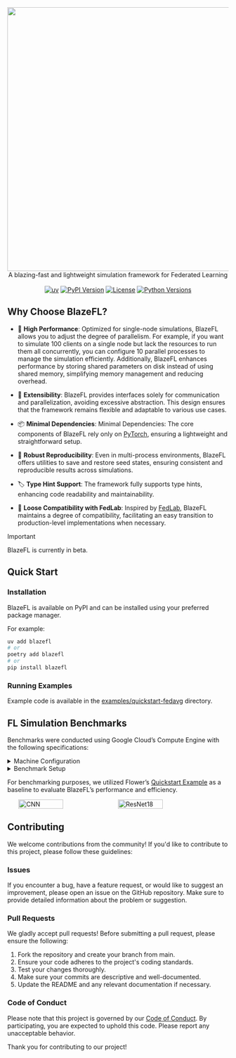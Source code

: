 <div align="center"><img src="https://raw.githubusercontent.com/kitsuya0828/BlazeFL/refs/heads/main/docs/logo.svg" width=600></div>
<div align="center">A blazing-fast and lightweight simulation framework for Federated Learning</div>
<br>
<div align="center">
  <a href="https://github.com/astral-sh/uv"><img src="https://img.shields.io/endpoint?url=https://raw.githubusercontent.com/astral-sh/uv/main/assets/badge/v0.json" alt="uv"></a>
  <a href="https://pypi.python.org/pypi/blazefl"><img src="https://img.shields.io/pypi/v/blazefl.svg" alt="PyPI Version"></a>
  <a href="https://pypi.python.org/pypi/blazefl"><img src="https://img.shields.io/pypi/l/blazefl.svg" alt="License"></a>
  <a href="https://pypi.python.org/pypi/blazefl"><img src="https://img.shields.io/pypi/pyversions/blazefl.svg" alt="Python Versions"></a>
</div>


## Why Choose BlazeFL?

- 🚀 **High Performance**: Optimized for single-node simulations, BlazeFL allows you to adjust the degree of parallelism. For example, if you want to simulate 100 clients on a single node but lack the resources to run them all concurrently, you can configure 10 parallel processes to manage the simulation efficiently. Additionally, BlazeFL enhances performance by storing shared parameters on disk instead of using shared memory, simplifying memory management and reducing overhead. 

- 🔧 **Extensibility**: BlazeFL provides interfaces solely for communication and parallelization, avoiding excessive abstraction. This design ensures that the framework remains flexible and adaptable to various use cases.

- 📦 **Minimal Dependencies**: Minimal Dependencies: The core components of BlazeFL rely only on [PyTorch](https://github.com/pytorch/pytorch), ensuring a lightweight and straightforward setup. 

- 🔄 **Robust Reproducibility**: Even in multi-process environments, BlazeFL offers utilities to save and restore seed states, ensuring consistent and reproducible results across simulations.

- 🏷️ **Type Hint Support**: The framework fully supports type hints, enhancing code readability and maintainability.

- 🔗 **Loose Compatibility with FedLab**: Inspired by [FedLab](https://github.com/SMILELab-FL/FedLab), BlazeFL maintains a degree of compatibility, facilitating an easy transition to production-level implementations when necessary.

> [!IMPORTANT]
> BlazeFL is currently in beta.

## Quick Start

### Installation

BlazeFL is available on PyPI and can be installed using your preferred package manager.
 
For example:

```bash
uv add blazefl
# or
poetry add blazefl
# or
pip install blazefl
```

### Running Examples

Example code is available in the [examples/quickstart-fedavg](https://github.com/kitsuya0828/BlazeFL/tree/main/examples/quickstart-fedavg) directory.


## FL Simulation Benchmarks

Benchmarks were conducted using Google Cloud’s Compute Engine with the following specifications:

<details>
<summary> Machine Configuration</summary>

- Machine Type: [a2-highgpu-1g](https://cloud.google.com/compute/docs/gpus#a2-standard) (vCPU count: 12, VM memory: 85 GB)
- CPU Platform: Intel Cascade Lake
- GPU: 1 x NVIDIA A100 40GB
- Boot Disk: 250 GB SSD
</details>


<details>
<summary> Benchmark Setup</summary>

- Algorithm: [FedAvg](https://proceedings.mlr.press/v54/mcmahan17a)
- Dataset: [CIFAR-10](https://www.cs.toronto.edu/~kriz/cifar.html)
- Number of Clients: 100
- Communication Rounds: 5
- Local Training: 5 epochs, Learning Rate: 0.1, Batch Size: 50
- Role
  -	Server: Aggregation
  -	Clients: Training and Evaluation (80% training, 20% evaluation)
- Models
  - [CNN](https://pytorch.org/tutorials/beginner/blitz/cifar10_tutorial.html) (size: 0.24 MB)
  - [ResNet18](https://pytorch.org/vision/main/models/generated/torchvision.models.resnet18.html) (size: 44.59 MB)

</details>

For benchmarking purposes, we utilized Flower’s [Quickstart Example](https://github.com/adap/flower/tree/main/examples/quickstart-pytorch) as a baseline to evaluate BlazeFL’s performance and efficiency.

<div style="display: flex; justify-content: center; align-items: center;">
  <img src="https://raw.githubusercontent.com/kitsuya0828/BlazeFL/refs/heads/main/docs/benchmark_cnn.png" alt="CNN" width="45%" />
  <img src="https://raw.githubusercontent.com/kitsuya0828/BlazeFL/refs/heads/main/docs/benchmark_resnet18.png" alt="ResNet18" width="45%" />
</div>


## Contributing

We welcome contributions from the community! If you'd like to contribute to this project, please follow these guidelines:

### Issues

If you encounter a bug, have a feature request, or would like to suggest an improvement, please open an issue on the GitHub repository. Make sure to provide detailed information about the problem or suggestion.

### Pull Requests

We gladly accept pull requests! Before submitting a pull request, please ensure the following:

1. Fork the repository and create your branch from main.
2. Ensure your code adheres to the project's coding standards.
3. Test your changes thoroughly.
4. Make sure your commits are descriptive and well-documented.
5. Update the README and any relevant documentation if necessary.

### Code of Conduct

Please note that this project is governed by our [Code of Conduct](https://github.com/kitsuya0828/BlazeFL/blob/main/CODE_OF_CONDUCT.md). By participating, you are expected to uphold this code. Please report any unacceptable behavior.

Thank you for contributing to our project!
